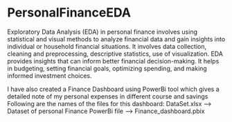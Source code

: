 # PersonalFinanceEDA

Exploratory Data Analysis (EDA) in personal finance involves using statistical and visual methods to analyze financial data and gain insights into individual or household financial situations. 
It involves data collection, cleaning and preprocessing, descriptive statistics, use of visualization.
EDA provides insights that can inform better financial decision-making. It helps in budgeting, setting financial goals, optimizing spending, and making informed investment choices.



I have also created a Finance Dashboard using PowerBi tool which gives a detailed note of my personal expenses in different course and savings
Following are the names of the files for this dashboard:
DataSet.xlsx --> Dataset of personal Finance 
PowerBi file --> Finance_dashboard.pbix
